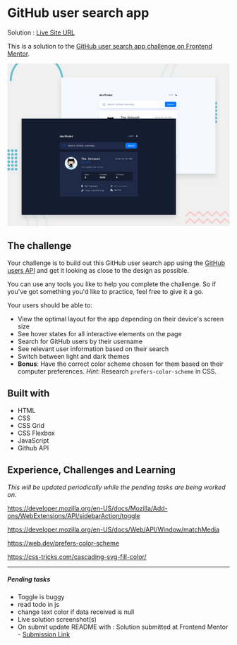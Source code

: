 # GitHub user search app

Solution : [Live Site URL](https://frontend-mentor-challenges-ecru.vercel.app/github-user-search-app/)

This is a solution to the [GitHub user search app challenge on Frontend Mentor](https://www.frontendmentor.io/challenges/github-user-search-app-Q09YOgaH6).

![Design preview for the GitHub user search app coding challenge](./preview.jpg)

## The challenge

Your challenge is to build out this GitHub user search app using the [GitHub users API](https://docs.github.com/en/rest/reference/users#get-a-user) and get it looking as close to the design as possible.

You can use any tools you like to help you complete the challenge. So if you've got something you'd like to practice, feel free to give it a go.

Your users should be able to:

- View the optimal layout for the app depending on their device's screen size
- See hover states for all interactive elements on the page
- Search for GitHub users by their username
- See relevant user information based on their search
- Switch between light and dark themes
- **Bonus**: Have the correct color scheme chosen for them based on their computer preferences. _Hint_: Research `prefers-color-scheme` in CSS.

## Built with

- HTML
- CSS
- CSS Grid
- CSS Flexbox
- JavaScript
- Github API

## Experience, Challenges and Learning

_This will be updated periodically while the pending tasks are being worked on._

https://developer.mozilla.org/en-US/docs/Mozilla/Add-ons/WebExtensions/API/sidebarAction/toggle

https://developer.mozilla.org/en-US/docs/Web/API/Window/matchMedia

https://web.dev/prefers-color-scheme

https://css-tricks.com/cascading-svg-fill-color/

---

##### Pending tasks

- Toggle is buggy
- read todo in js
- change text color if data received is null
- Live solution screenshot(s)
- On submit update README with : Solution submitted at Frontend Mentor - [Submission Link]()

